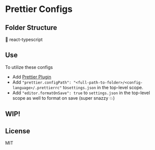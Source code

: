 # Prettier Configs

## Folder Structure

📁 react-typescript

## Use

To utilize these configs

- Add [Prettier Plugin](https://marketplace.visualstudio.com/items?itemName=esbenp.prettier-vscode)
- Add `"prettier.configPath": "<full-path-to-folder>/<config-language>/.prettierrc"` to`settings.json` in the top-level scope.
- Add `"editor.formatOnSave": true` to `settings.json` in the top-level scope as well to format on save (super snazzy 💥)

## WIP!

## License

MIT
